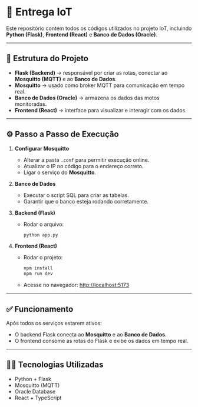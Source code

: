 # 🚀 Entrega IoT

Este repositório contém todos os códigos utilizados no projeto IoT, incluindo **Python (Flask)**, **Frontend (React)** e **Banco de Dados (Oracle)**.

---

## 📂 Estrutura do Projeto
- **Flask (Backend)** → responsável por criar as rotas, conectar ao **Mosquitto (MQTT)** e ao **Banco de Dados**.  
- **Mosquitto** → usado como broker MQTT para comunicação em tempo real.  
- **Banco de Dados (Oracle)** → armazena os dados das motos monitoradas.  
- **Frontend (React)** → interface para visualizar e interagir com os dados.  

---

## ⚙️ Passo a Passo de Execução

1. **Configurar Mosquitto**
   - Alterar a pasta `.conf` para permitir execução online.  
   - Atualizar o IP no código para o endereço correto.  
   - Ligar o serviço do **Mosquitto**.

2. **Banco de Dados**
   - Executar o script SQL para criar as tabelas.  
   - Garantir que o banco esteja rodando corretamente.

3. **Backend (Flask)**
   - Rodar o arquivo:
     ```bash
     python app.py
     ```

4. **Frontend (React)**
   - Rodar o projeto:
     ```bash
     npm install
     npm run dev
     ```
   - Acesse no navegador: [http://localhost:5173](http://localhost:5173)

---

## ✅ Funcionamento
Após todos os serviços estarem ativos:
- O backend Flask conecta ao **Mosquitto** e ao **Banco de Dados**.  
- O frontend consome as rotas do Flask e exibe os dados em tempo real.  

---

## 👨‍💻 Tecnologias Utilizadas
- Python + Flask  
- Mosquitto (MQTT)  
- Oracle Database  
- React + TypeScript  
